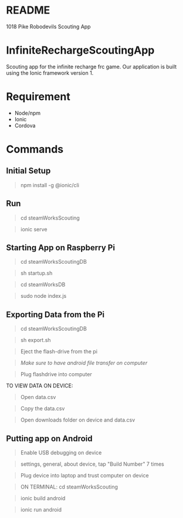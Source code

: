 # README #

1018 Pike Robodevils Scouting App

# InfiniteRechargeScoutingApp
Scouting app for the infinite recharge frc game. Our application is built using the Ionic framework version 1.

# Requirement 
* Node/npm
* Ionic
* Cordova

# Commands
## Initial Setup
> npm install -g @ionic/cli

## Run
> cd steamWorksScouting

> ionic serve

## Starting App on Raspberry Pi
> cd steamWorksScoutingDB

> sh startup.sh

>cd steamWorksDB

> sudo node index.js

## Exporting Data from the Pi
> cd steamWorksScoutingDB

> sh export.sh

> Eject the flash-drive from the pi

> *Make sure to have android file transfer on computer*

> Plug flashdrive into computer 

TO VIEW DATA ON DEVICE:

> Open data.csv

> Copy the data.csv

> Open downloads folder on device and data.csv

## Putting app on Android
> Enable USB debugging on device

> settings, general, about device, tap "Build Number" 7 times

> Plug device into laptop and trust computer on device

> ON TERMINAL:
> cd steamWorksScouting

> ionic build android

> ionic run android